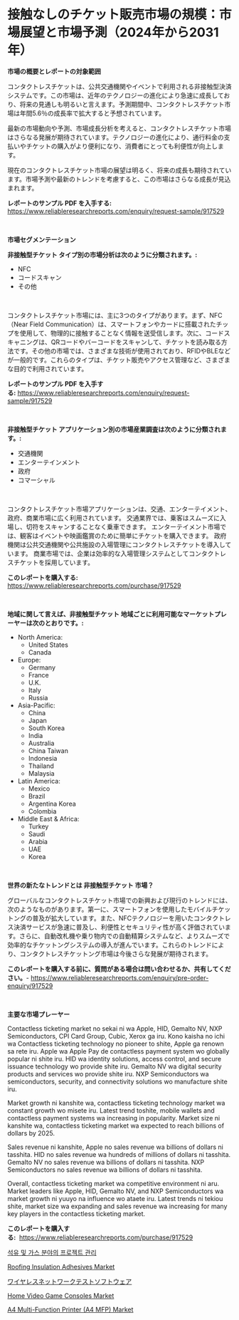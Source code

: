 <p><h1>接触なしのチケット販売市場の規模：市場展望と市場予測（2024年から2031年）</h1></p><p><strong>市場の概要とレポートの対象範囲</strong></p>
<p><p>コンタクトレスチケットは、公共交通機関やイベントで利用される非接触型決済システムです。この市場は、近年のテクノロジーの進化により急速に成長しており、将来の見通しも明るいと言えます。予測期間中、コンタクトレスチケット市場は年間5.6％の成長率で拡大すると予想されています。</p><p>最新の市場動向や予測、市場成長分析を考えると、コンタクトレスチケット市場はさらなる発展が期待されています。テクノロジーの進化により、通行料金の支払いやチケットの購入がより便利になり、消費者にとっても利便性が向上します。</p><p>現在のコンタクトレスチケット市場の展望は明るく、将来の成長も期待されています。市場予測や最新のトレンドを考慮すると、この市場はさらなる成長が見込まれます。</p></p>
<p><strong>レポートのサンプル PDF を入手する:</strong> <a href="https://www.reliableresearchreports.com/enquiry/request-sample/917529">https://www.reliableresearchreports.com/enquiry/request-sample/917529</a></p>
<p>&nbsp;</p>
<p><strong>市場セグメンテーション</strong></p>
<p><strong>非接触型チケット タイプ別の市場分析は次のように分類されます。:</strong></p>
<p><ul><li>NFC</li><li>コードスキャン</li><li>その他</li></ul></p>
<p>&nbsp;</p>
<p><p>コンタクトレスチケット市場には、主に3つのタイプがあります。まず、NFC（Near Field Communication）は、スマートフォンやカードに搭載されたチップを使用して、物理的に接触することなく情報を送受信します。次に、コードスキャニングは、QRコードやバーコードをスキャンして、チケットを読み取る方法です。その他の市場では、さまざまな技術が使用されており、RFIDやBLEなどが一般的です。これらのタイプは、チケット販売やアクセス管理など、さまざまな目的で利用されています。</p></p>
<p><strong>レポートのサンプル PDF を入手する:</strong>&nbsp;<a href="https://www.reliableresearchreports.com/enquiry/request-sample/917529">https://www.reliableresearchreports.com/enquiry/request-sample/917529</a></p>
<p>&nbsp;</p>
<p><strong> 非接触型チケット アプリケーション別の市場産業調査は次のように分類されます。:</strong></p>
<p><ul><li>交通機関</li><li>エンターテインメント</li><li>政府</li><li>コマーシャル</li></ul></p>
<p>&nbsp;</p>
<p><p>コンタクトレスチケット市場アプリケーションは、交通、エンターテイメント、政府、商業市場に広く利用されています。 交通業界では、乗客はスムーズに入場し、切符をスキャンすることなく乗車できます。 エンターテイメント市場では、観客はイベントや映画鑑賞のために簡単にチケットを購入できます。 政府機関は公共交通機関や公共施設の入場管理にコンタクトレスチケットを導入しています。 商業市場では、企業は効率的な入場管理システムとしてコンタクトレスチケットを採用しています。</p></p>
<p><strong>このレポートを購入する:</strong>&nbsp; <a href="https://www.reliableresearchreports.com/purchase/917529">https://www.reliableresearchreports.com/purchase/917529</a></p>
<p>&nbsp;</p>
<p><strong>地域に関して言えば、非接触型チケット 地域ごとに利用可能なマーケットプレーヤーは次のとおりです。:</strong></p>
<p><ul>
    <li>
        North America:
        <ul>
            <li>United States</li>
            <li>Canada</li>
        </ul>
    </li>
    <li>
        Europe:
        <ul>
            <li>Germany</li>
            <li>France</li>
            <li>U.K.</li>
            <li>Italy</li>
            <li>Russia</li>
        </ul>
    </li>
    <li>
        Asia-Pacific:
        <ul>
            <li>China</li>
            <li>Japan</li>
            <li>South Korea</li>
            <li>India</li>
            <li>Australia</li>
            <li>China Taiwan</li>
            <li>Indonesia</li>
            <li>Thailand</li>
            <li>Malaysia</li>
        </ul>
    </li>
    <li>
        Latin America:
        <ul>
            <li>Mexico</li>
            <li>Brazil</li>
            <li>Argentina Korea</li>
            <li>Colombia</li>
        </ul>
    </li>
    <li>
        Middle East & Africa:
        <ul>
            <li>Turkey</li>
            <li>Saudi</li>
            <li>Arabia</li>
            <li>UAE</li>
            <li>Korea</li>
        </ul>
    </li>
    </ul></p>
<p>&nbsp;</p>
<p><strong>世界の新たなトレンドとは 非接触型チケット 市場？</strong></p>
<p><p>グローバルなコンタクトレスチケット市場での新興および現行のトレンドには、次のようなものがあります。第一に、スマートフォンを使用したモバイルチケットングの普及が拡大しています。また、NFCテクノロジーを用いたコンタクトレス決済サービスが急速に普及し、利便性とセキュリティ性が高く評価されています。さらに、自動改札機や乗り物内での自動精算システムなど、よりスムーズで効率的なチケットングシステムの導入が進んでいます。これらのトレンドにより、コンタクトレスチケットング市場は今後さらな発展が期待されます。</p></p>
<p><strong>このレポートを購入する前に、質問がある場合は問い合わせるか、共有してください。</strong>- <a href="https://www.reliableresearchreports.com/enquiry/pre-order-enquiry/917529">https://www.reliableresearchreports.com/enquiry/pre-order-enquiry/917529</a></p>
<p>&nbsp;</p>
<p><strong>主要な市場プレーヤー</strong></p>
<p><p>Contactless ticketing market no sekai ni wa Apple, HID, Gemalto NV, NXP Semiconductors, CPI Card Group, Cubic, Xerox ga iru. Kono kaisha no ichi wa Contactless ticketing technology no pioneer to shite, Apple ga renown sa rete iru. Apple wa Apple Pay de contactless payment system wo globally popular ni shite iru. HID wa identity solutions, access control, and secure issuance technology wo provide shite iru. Gemalto NV wa digital security products and services wo provide shite iru. NXP Semiconductors wa semiconductors, security, and connectivity solutions wo manufacture shite iru. </p><p>Market growth ni kanshite wa, contactless ticketing technology market wa constant growth wo misete iru. Latest trend toshite, mobile wallets and contactless payment systems wa increasing in popularity. Market size ni kanshite wa, contactless ticketing market wa expected to reach billions of dollars by 2025.</p><p>Sales revenue ni kanshite, Apple no sales revenue wa billions of dollars ni tasshita. HID no sales revenue wa hundreds of millions of dollars ni tasshita. Gemalto NV no sales revenue wa billions of dollars ni tasshita. NXP Semiconductors no sales revenue wa billions of dollars ni tasshita. </p><p>Overall, contactless ticketing market wa competitive environment ni aru. Market leaders like Apple, HID, Gemalto NV, and NXP Semiconductors wa market growth ni yuuyo na influence wo ataete iru. Latest trends ni tekiou shite, market size wa expanding and sales revenue wa increasing for many key players in the contactless ticketing market.</p></p>
<p><strong>このレポートを購入する:</strong>&nbsp;&nbsp;<a href="https://www.reliableresearchreports.com/purchase/917529">https://www.reliableresearchreports.com/purchase/917529</a></p>
<p><p><a href="https://medium.com/@royross51/%EC%84%9D%EC%9C%A0-%EB%B0%8F-%EA%B0%80%EC%8A%A4-%EC%8B%9C%EC%9E%A5%EC%97%90%EC%84%9C%EC%9D%98-%ED%94%84%EB%A1%9C%EC%A0%9D%ED%8A%B8-%EA%B4%80%EB%A6%AC-%EC%9C%A0%ED%98%95-%EC%9D%91%EC%9A%A9-%EB%B0%8F-%EC%A7%80%EB%A6%AC%EC%97%90-%EB%8C%80%ED%95%9C-%ED%8F%AC%EA%B4%84%EC%A0%81%EC%9D%B8-%ED%8F%89%EA%B0%80-0e031a895f42">석유 및 가스 분야의 프로젝트 관리</a></p><p><a href="https://view.publitas.com/reportprime-1/global-roofing-insulation-adhesives-market-by-types-applications-and-major-players-with-regional-growth-rate-analysis-and-development-situation-from-2024-to-2031/">Roofing Insulation Adhesives Market</a></p><p><a href="https://medium.com/@briaabshire64/%E3%83%AF%E3%82%A4%E3%83%A4%E3%83%AC%E3%82%B9%E3%83%8D%E3%83%83%E3%83%88%E3%83%AF%E3%83%BC%E3%82%AF%E3%83%86%E3%82%B9%E3%83%88%E3%82%BD%E3%83%95%E3%83%88%E3%82%A6%E3%82%A7%E3%82%A2%E5%B8%82%E5%A0%B4%E3%81%AE%E3%83%A1%E3%83%88%E3%83%AA%E3%82%AF%E3%82%B9%E3%82%92%E3%83%87%E3%82%B3%E3%83%BC%E3%83%89%E3%81%99%E3%82%8B-%E5%B8%82%E5%A0%B4%E3%82%B7%E3%82%A7%E3%82%A2-%E3%83%88%E3%83%AC%E3%83%B3%E3%83%89-%E6%88%90%E9%95%B7%E3%83%91%E3%82%BF%E3%83%BC%E3%83%B3-96139789bea2">ワイヤレスネットワークテストソフトウェア</a></p><p><a href="https://view.publitas.com/reportprime-1/home-video-game-consoles-market-furnish-information-about-market-size-market-share-market-dynamics-and-projections-spanning-from-2024-to-2031/">Home Video Game Consoles Market</a></p><p><a href="https://github.com/angelajermaine/Market-Research-Report-List-2/blob/main/a4-multi-function-printer-a4-mfp-market.md">A4 Multi-Function Printer (A4 MFP) Market</a></p></p>